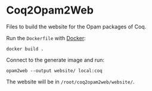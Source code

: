 # Coq2Opam2Web

Files to build the website for the Opam packages of Coq.

Run the `Dockerfile` with [Docker](http://www.docker.com/):

    docker build .

Connect to the generate image and run:

    opam2web --output website/ local:coq

The website will be in `/root/coq2opam2web/website/`.